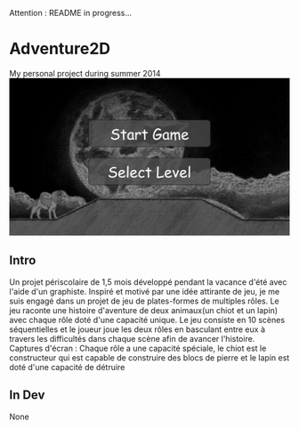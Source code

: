 Attention : README in progress...
# Adventure2D
My personal project during summer 2014
![MainMenu](https://github.com/AmaranthYan/Adventure2D/blob/master/Screenshots/MainMenu.PNG)
## Intro
Un projet périscolaire de 1,5 mois développé pendant la vacance d'été avec
l'aide d'un graphiste. Inspiré et motivé par une idée attirante de jeu, je me suis
engagé dans un projet de jeu de plates-formes de multiples rôles. Le jeu raconte une
histoire d'aventure de deux animaux(un chiot et un lapin) avec chaque rôle doté
d'une capacité unique. Le jeu consiste en 10 scènes séquentielles et le joueur joue
les deux rôles en basculant entre eux à travers les difficultés dans chaque scène afin
de avancer l'histoire.
Captures d'écran :
Chaque rôle a une capacité spéciale, le chiot est le constructeur qui est capable
de construire des blocs de pierre et le lapin est doté d'une capacité de détruire
## In Dev
None
